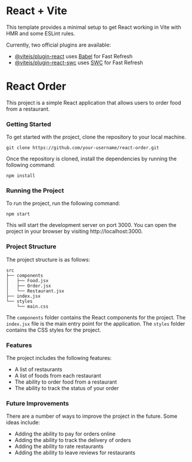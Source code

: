 # React + Vite

This template provides a minimal setup to get React working in Vite with HMR and some ESLint rules.

Currently, two official plugins are available:

- [@vitejs/plugin-react](https://github.com/vitejs/vite-plugin-react/blob/main/packages/plugin-react/README.md) uses [Babel](https://babeljs.io/) for Fast Refresh
- [@vitejs/plugin-react-swc](https://github.com/vitejs/vite-plugin-react-swc) uses [SWC](https://swc.rs/) for Fast Refresh

# React Order

This project is a simple React application that allows users to order food from a restaurant.

### Getting Started

To get started with the project, clone the repository to your local machine.

```
git clone https://github.com/your-username/react-order.git
```

Once the repository is cloned, install the dependencies by running the following command:

```
npm install
```

### Running the Project

To run the project, run the following command:

```
npm start
```

This will start the development server on port 3000. You can open the project in your browser by visiting http://localhost:3000.

### Project Structure

The project structure is as follows:

```
src
├── components
│   ├── Food.jsx
│   ├── Order.jsx
│   └── Restaurant.jsx
├── index.jsx
└── styles
    └── main.css
```

The `components` folder contains the React components for the project. The `index.jsx` file is the main entry point for the application. The `styles` folder contains the CSS styles for the project.

### Features

The project includes the following features:

- A list of restaurants
- A list of foods from each restaurant
- The ability to order food from a restaurant
- The ability to track the status of your order

### Future Improvements

There are a number of ways to improve the project in the future. Some ideas include:

- Adding the ability to pay for orders online
- Adding the ability to track the delivery of orders
- Adding the ability to rate restaurants
- Adding the ability to leave reviews for restaurants
